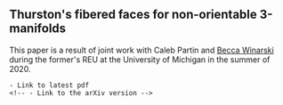 ## Thurston's fibered faces for non-orientable 3-manifolds

This paper is a result of joint work with Caleb Partin and [Becca Winarski](https://sites.google.com/site/rebeccawinarski/) during the former's REU at the University of Michigan in the summer of 2020.

	- Link to latest pdf
	<!-- - Link to the arXiv version -->
